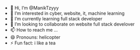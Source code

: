 - 👋 Hi, I’m @ManikTzyyy
- 👀 I’m interested in cyber, website, it, machine learning
- 🌱 I’m currently learning full stack developer
- 💞️ I’m looking to collaborate on website full stack develover
- 📫 How to reach me ...
- 😄 Pronouns: helicopter
- ⚡ Fun fact: i like a tea

<!---
ManikTzyyy/ManikTzyyy is a ✨ special ✨ repository because its `README.md` (this file) appears on your GitHub profile.
You can click the Preview link to take a look at your changes.
--->

